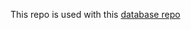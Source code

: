 This repo is used with this [database repo](https://github.com/DevStudent-JeanPerrinSchool/TwitterLikeDB)
